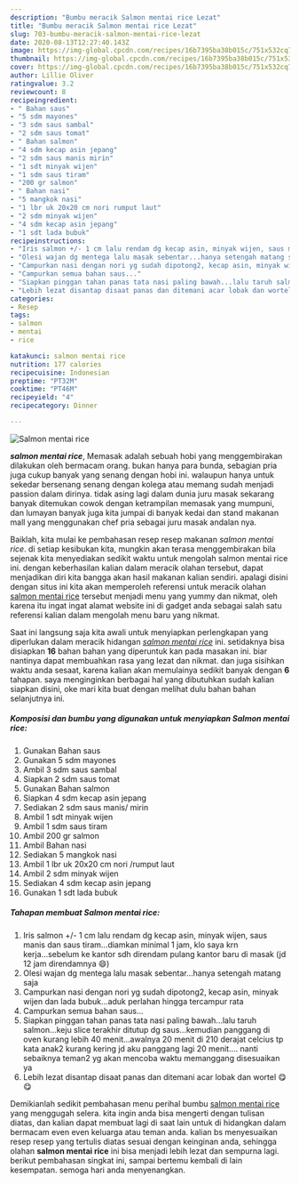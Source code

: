 ```yaml
---
description: "Bumbu meracik Salmon mentai rice Lezat"
title: "Bumbu meracik Salmon mentai rice Lezat"
slug: 703-bumbu-meracik-salmon-mentai-rice-lezat
date: 2020-08-13T12:27:40.143Z
image: https://img-global.cpcdn.com/recipes/16b7395ba38b015c/751x532cq70/salmon-mentai-rice-foto-resep-utama.jpg
thumbnail: https://img-global.cpcdn.com/recipes/16b7395ba38b015c/751x532cq70/salmon-mentai-rice-foto-resep-utama.jpg
cover: https://img-global.cpcdn.com/recipes/16b7395ba38b015c/751x532cq70/salmon-mentai-rice-foto-resep-utama.jpg
author: Lillie Oliver
ratingvalue: 3.2
reviewcount: 8
recipeingredient:
- " Bahan saus"
- "5 sdm mayones"
- "3 sdm saus sambal"
- "2 sdm saus tomat"
- " Bahan salmon"
- "4 sdm kecap asin jepang"
- "2 sdm saus manis mirin"
- "1 sdt minyak wijen"
- "1 sdm saus tiram"
- "200 gr salmon"
- " Bahan nasi"
- "5 mangkok nasi"
- "1 lbr uk 20x20 cm nori rumput laut"
- "2 sdm minyak wijen"
- "4 sdm kecap asin jepang"
- "1 sdt lada bubuk"
recipeinstructions:
- "Iris salmon +/- 1 cm lalu rendam dg kecap asin, minyak wijen, saus manis dan saus tiram...diamkan minimal 1 jam, klo saya krn kerja...sebelum ke kantor sdh direndam pulang kantor baru di masak (jd 12 jam direndamnya 😄)"
- "Olesi wajan dg mentega lalu masak sebentar...hanya setengah matang saja"
- "Campurkan nasi dengan nori yg sudah dipotong2, kecap asin, minyak wijen dan lada bubuk...aduk perlahan hingga tercampur rata"
- "Campurkan semua bahan saus..."
- "Siapkan pinggan tahan panas tata nasi paling bawah...lalu taruh salmon...keju slice terakhir ditutup dg saus...kemudian panggang di oven kurang lebih 40 menit...awalnya 20 menit di 210 derajat celcius tp kata anak2 kurang kering jd aku panggang lagi 20 menit.... nanti sebaiknya teman2 yg akan mencoba waktu memanggang disesuaikan ya"
- "Lebih lezat disantap disaat panas dan ditemani acar lobak dan wortel 😋😋"
categories:
- Resep
tags:
- salmon
- mentai
- rice

katakunci: salmon mentai rice 
nutrition: 177 calories
recipecuisine: Indonesian
preptime: "PT32M"
cooktime: "PT46M"
recipeyield: "4"
recipecategory: Dinner

---
```



![Salmon mentai rice](https://img-global.cpcdn.com/recipes/16b7395ba38b015c/751x532cq70/salmon-mentai-rice-foto-resep-utama.jpg)

<b><i>salmon mentai rice</i></b>, Memasak adalah sebuah hobi yang menggembirakan dilakukan oleh bermacam orang. bukan hanya para bunda, sebagian pria juga cukup banyak yang senang dengan hobi ini. walaupun hanya untuk sekedar bersenang senang dengan kolega atau memang sudah menjadi passion dalam dirinya. tidak asing lagi dalam dunia juru masak sekarang banyak ditemukan cowok dengan ketrampilan memasak yang mumpuni, dan lumayan banyak juga kita jumpai di banyak kedai dan stand makanan mall yang menggunakan chef pria sebagai juru masak andalan nya.

Baiklah, kita mulai ke pembahasan resep resep makanan <i>salmon mentai rice</i>. di setiap kesibukan kita, mungkin akan terasa menggembirakan bila sejenak kita menyediakan sedikit waktu untuk mengolah salmon mentai rice ini. dengan keberhasilan kalian dalam meracik olahan tersebut, dapat menjadikan diri kita bangga akan hasil makanan kalian sendiri. apalagi disini dengan situs ini kita akan memperoleh referensi untuk meracik olahan <u>salmon mentai rice</u> tersebut menjadi menu yang yummy dan nikmat, oleh karena itu ingat ingat alamat website ini di gadget anda sebagai salah satu referensi kalian dalam mengolah menu baru yang nikmat.




Saat ini langsung saja kita awali untuk menyiapkan perlengkapan yang diperlukan dalam meracik hidangan <u><i>salmon mentai rice</i></u> ini. setidaknya bisa disiapkan <b>16</b> bahan bahan yang diperuntuk kan pada masakan ini. biar nantinya dapat membuahkan rasa yang lezat dan nikmat. dan juga sisihkan waktu anda sesaat, karena kalian akan memulainya sedikit banyak dengan <b>6</b> tahapan. saya menginginkan berbagai hal yang dibutuhkan sudah kalian siapkan disini, oke mari kita buat dengan melihat dulu bahan bahan selanjutnya ini.

<!--inarticleads1-->

##### Komposisi dan bumbu yang digunakan untuk menyiapkan Salmon mentai rice:

1. Gunakan  Bahan saus
1. Gunakan 5 sdm mayones
1. Ambil 3 sdm saus sambal
1. Siapkan 2 sdm saus tomat
1. Gunakan  Bahan salmon
1. Siapkan 4 sdm kecap asin jepang
1. Sediakan 2 sdm saus manis/ mirin
1. Ambil 1 sdt minyak wijen
1. Ambil 1 sdm saus tiram
1. Ambil 200 gr salmon
1. Ambil  Bahan nasi
1. Sediakan 5 mangkok nasi
1. Ambil 1 lbr uk 20x20 cm nori /rumput laut
1. Ambil 2 sdm minyak wijen
1. Sediakan 4 sdm kecap asin jepang
1. Gunakan 1 sdt lada bubuk




<!--inarticleads2-->

##### Tahapan membuat Salmon mentai rice:

1. Iris salmon +/- 1 cm lalu rendam dg kecap asin, minyak wijen, saus manis dan saus tiram...diamkan minimal 1 jam, klo saya krn kerja...sebelum ke kantor sdh direndam pulang kantor baru di masak (jd 12 jam direndamnya 😄)
1. Olesi wajan dg mentega lalu masak sebentar...hanya setengah matang saja
1. Campurkan nasi dengan nori yg sudah dipotong2, kecap asin, minyak wijen dan lada bubuk...aduk perlahan hingga tercampur rata
1. Campurkan semua bahan saus...
1. Siapkan pinggan tahan panas tata nasi paling bawah...lalu taruh salmon...keju slice terakhir ditutup dg saus...kemudian panggang di oven kurang lebih 40 menit...awalnya 20 menit di 210 derajat celcius tp kata anak2 kurang kering jd aku panggang lagi 20 menit.... nanti sebaiknya teman2 yg akan mencoba waktu memanggang disesuaikan ya
1. Lebih lezat disantap disaat panas dan ditemani acar lobak dan wortel 😋😋




Demikianlah sedikit pembahasan menu perihal bumbu <u>salmon mentai rice</u> yang menggugah selera. kita ingin anda bisa mengerti dengan tulisan diatas, dan kalian dapat membuat lagi di saat lain untuk di hidangkan dalam bermacam even even keluarga atau teman anda. kalian bs menyesuaikan resep resep yang tertulis diatas sesuai dengan keinginan anda, sehingga olahan <b>salmon mentai rice</b> ini bisa menjadi lebih lezat dan sempurna lagi. berikut pembahasan singkat ini, sampai bertemu kembali di lain kesempatan. semoga hari anda menyenangkan.
